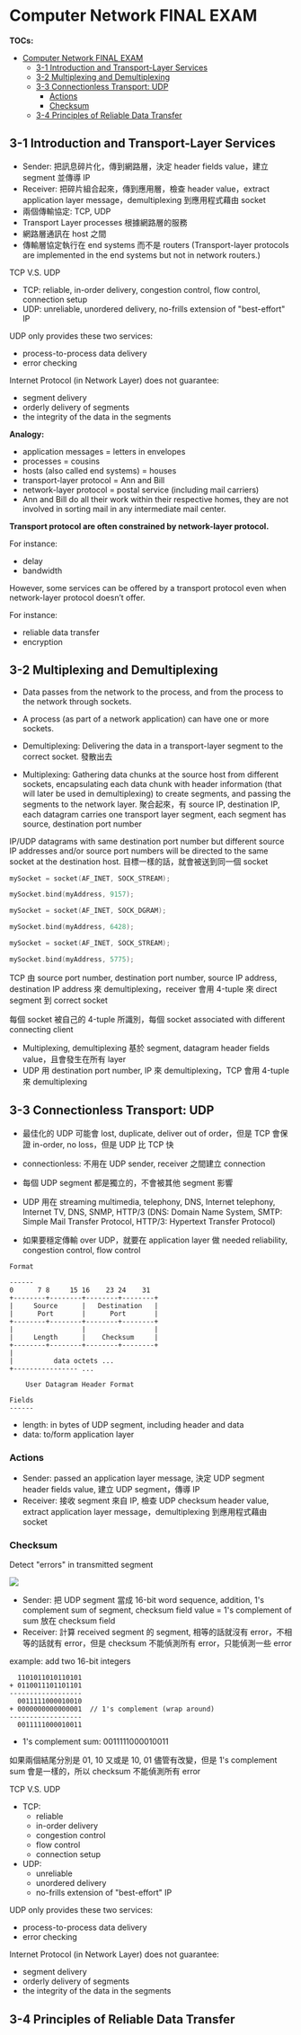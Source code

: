 # Computer Network FINAL EXAM

**TOCs:**
- [Computer Network FINAL EXAM](#computer-network-final-exam)
  - [3-1 Introduction and Transport-Layer Services](#3-1-introduction-and-transport-layer-services)
  - [3-2 Multiplexing and Demultiplexing](#3-2-multiplexing-and-demultiplexing)
  - [3-3 Connectionless Transport: UDP](#3-3-connectionless-transport-udp)
    - [Actions](#actions)
    - [Checksum](#checksum)
  - [3-4 Principles of Reliable Data Transfer](#3-4-principles-of-reliable-data-transfer)


## 3-1 Introduction and Transport-Layer Services

- Sender: 把訊息碎片化，傳到網路層，決定 header fields value，建立 segment 並傳導 IP
- Receiver: 把碎片組合起來，傳到應用層，檢查 header value，extract application layer message，demultiplexing 到應用程式藉由 socket
- 兩個傳輸協定: TCP, UDP
- Transport Layer processes 根據網路層的服務
- 網路層通訊在 host 之間
- 傳輸層協定執行在 end systems 而不是 routers (Transport-layer protocols are implemented in the end systems but not in network routers.)

TCP V.S. UDP
- TCP: reliable, in-order delivery, congestion control, flow control, connection setup
- UDP: unreliable, unordered delivery, no-frills extension of "best-effort" IP

UDP only provides these two services:

- process-to-process data delivery
- error checking

Internet Protocol (in Network Layer) does not guarantee:

- segment delivery
- orderly delivery of segments
- the integrity of the data in the segments

**Analogy:**

- application messages = letters in envelopes
- processes = cousins
- hosts (also called end systems) = houses
- transport-layer protocol = Ann and Bill
- network-layer protocol = postal service (including mail carriers)
- Ann and Bill do all their work within their respective homes, they are not involved in sorting mail in any intermediate mail center.

**Transport protocol are often constrained by network-layer protocol.**

For instance:

- delay
- bandwidth

However, some services can be offered by a transport protocol even when network-layer protocol doesn’t offer.

For instance:

- reliable data transfer
- encryption


## 3-2 Multiplexing and Demultiplexing

- Data passes from the network to the process, and from the process to the network through sockets.
- A process (as part of a network application) can have one or more sockets.

- Demultiplexing: Delivering the data in a transport-layer segment to the correct socket. 發散出去
- Multiplexing: Gathering data chunks at the source host from different sockets, encapsulating each data chunk with header information (that will later be used in demultiplexing) to create segments, and passing the segments to the network layer. 聚合起來，有 source IP, destination IP, each datagram carries one transport layer segment, each segment has source, destination port number

IP/UDP datagrams with same destination port number but different source IP addresses and/or source port numbers will be directed to the same socket at the destination host. 目標一樣的話，就會被送到同一個 socket

```cpp
mySocket = socket(AF_INET, SOCK_STREAM);

mySocket.bind(myAddress, 9157);
```

```cpp
mySocket = socket(AF_INET, SOCK_DGRAM);

mySocket.bind(myAddress, 6428);
```

```cpp
mySocket = socket(AF_INET, SOCK_STREAM);

mySocket.bind(myAddress, 5775);
```

TCP 由 source port number, destination port number, source IP address, destination IP address 來 demultiplexing，receiver 會用 4-tuple 來 direct segment 到 correct socket

每個 socket 被自己的 4-tuple 所識別，每個 socket associated with different connecting client

- Multiplexing, demultiplexing 基於 segment, datagram header fields value，且會發生在所有 layer
- UDP 用 destination port number, IP 來 demultiplexing，TCP 會用 4-tuple 來 demultiplexing

## 3-3 Connectionless Transport: UDP

- 最佳化的 UDP 可能會 lost, duplicate, deliver out of order，但是 TCP 會保證 in-order, no loss，但是 UDP 比 TCP 快
- connectionless: 不用在 UDP sender, receiver 之間建立 connection
- 每個 UDP segment 都是獨立的，不會被其他 segment 影響


- UDP 用在 streaming multimedia, telephony, DNS, Internet telephony, Internet TV, DNS, SNMP, HTTP/3 (DNS: Domain Name System, SMTP: Simple Mail Transfer Protocol, HTTP/3: Hypertext Transfer Protocol)
- 如果要穩定傳輸 over UDP，就要在 application layer 做 needed reliability, congestion control, flow control

```
Format

------
0      7 8     15 16    23 24    31
+--------+--------+--------+--------+
|     Source      |   Destination   |
|      Port       |      Port       |
+--------+--------+--------+--------+
|                 |                 |
|     Length      |    Checksum     |
+--------+--------+--------+--------+
|
|          data octets ...
+---------------- ...

    User Datagram Header Format

Fields
------
```

- length: in bytes of UDP segment, including header and data
- data: to/form application layer

### Actions

- Sender: passed an application layer message, 決定 UDP segment header fields value, 建立 UDP segment，傳導 IP
- Receiver: 接收 segment 來自 IP, 檢查 UDP checksum header value, extract application layer message，demultiplexing 到應用程式藉由 socket

### Checksum

Detect "errors" in transmitted segment

![](https://i.imgur.com/T7mCUiI.png)

- Sender: 把 UDP segment 當成 16-bit word sequence, addition, 1's complement sum of segment, checksum field value = 1's complement of sum 放在 checksum field
- Receiver: 計算 received segment 的 segment, 相等的話就沒有 error，不相等的話就有 error，但是 checksum 不能偵測所有 error，只能偵測一些 error

example: add two 16-bit integers

```
  1101011010110101
+ 0110011101101101
------------------
  0011111000010010
+ 0000000000000001  // 1's complement (wrap around)
------------------
  0011111000010011
```

- 1's complement sum: 0011111000010011

如果兩個結尾分別是 01, 10 又或是 10, 01 儘管有改變，但是 1's complement sum 會是一樣的，所以 checksum 不能偵測所有 error

TCP V.S. UDP
- TCP: 
  - reliable
  - in-order delivery
  - congestion control
  - flow control
  - connection setup
- UDP: 
  - unreliable
  - unordered delivery
  - no-frills extension of "best-effort" IP

UDP only provides these two services:

- process-to-process data delivery
- error checking

Internet Protocol (in Network Layer) does not guarantee:

- segment delivery
- orderly delivery of segments
- the integrity of the data in the segments


## 3-4 Principles of Reliable Data Transfer